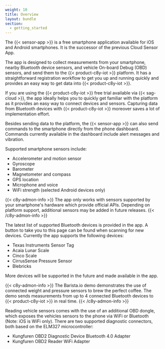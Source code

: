 ```yaml
---
weight: 10
title: Overview
layout: bundle
section:
  - getting_started
---
```


The {{< sensor-app >}} is a free smartphone application available for iOS and Android smartphones. It is the successor of the previous Cloud Sensor App.

The app is designed to collect measurements from your smartphone, nearby Bluetooth device sensors, and vehicle On-board Debug (OBD) sensors, and send them to the {{< product-c8y-iot >}} platform. It has a straightforward registration workflow to get you up and running quickly and provides an easy way to get data into {{< product-c8y-iot >}}.

If you are using the {{< product-c8y-iot >}} free trial available via {{< sag-cloud >}}, the app ideally helps you to quickly get familiar with the platform as it provides an easy way to connect devices and sensors. Capturing data from Bluetooth devices with {{< product-c8y-iot >}} moreover saves a lot of implementation effort.

Besides sending data to the platform, the {{< sensor-app >}} can also send commands to the smartphone directly from the phone dashboard. Commands currently available in the dashboard include alert messages and vibration.

Supported smartphone sensors include:

*   Accelerometer and motion sensor
*   Gyroscope
*   Barometer
*   Magnetometer and compass
*   GPS location
*   Microphone and voice
*   WiFi strength (selected Android devices only)

{{< c8y-admon-info >}}
The app only works with sensors supported by your smartphone's hardware which provide official APIs. Depending on platform support, additional sensors may be added in future releases.
{{< /c8y-admon-info >}}

The latest list of supported Bluetooth devices is provided in the app. A button to take you to this page can be found when scanning for new devices. Currently the app supports the following devices:

*   Texas Instruments Sensor Tag
*   Acaia Lunar Scale
*   Cinco Scale
*   CirrusSense Pressure Sensor
*   Blebricks

More devices will be supported in the future and made available in the app.

{{< c8y-admon-info >}}
The Barista.io demo demonstrates the use of connected weight and pressure sensors to brew the perfect coffee. The demo sends measurements from up to 4 connected Bluetooth devices to {{< product-c8y-iot >}} in real time.
{{< /c8y-admon-info >}}

Reading vehicle sensors comes with the use of an additional OBD dongle, which exposes the vehicles sensors to the phone via WiFi or Bluetooth (Note: iOS is WiFi only). There are two supported diagnostic connectors, both based on the ELM327 microcontroller:

*	Kungfuren OBD2 Diagnostic Device Bluetooth 4.0 Adapter
*	Kungfuren OBD2 Reader WiFi Adapter

